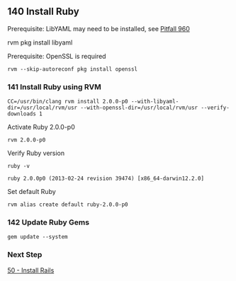 ## 140 Install Ruby

Prerequisite: LibYAML may need to be installed, see [Pitfall 960](https://github.com/sleepepi/sleepepi/tree/master/virtual-machines/900-pitfalls.rdoc#960-ruby-missing-psych-libyaml)

  rvm pkg install libyaml

Prerequisite: OpenSSL is required

```console
rvm --skip-autoreconf pkg install openssl
```

### 141 Install Ruby using RVM

```console
CC=/usr/bin/clang rvm install 2.0.0-p0 --with-libyaml-dir=/usr/local/rvm/usr --with-openssl-dir=/usr/local/rvm/usr --verify-downloads 1
```

Activate Ruby 2.0.0-p0

```console
rvm 2.0.0-p0
```

Verify Ruby version

```console
ruby -v
```

```
ruby 2.0.0p0 (2013-02-24 revision 39474) [x86_64-darwin12.2.0]
```

Set default Ruby

```console
rvm alias create default ruby-2.0.0-p0
```

### 142 Update Ruby Gems

```console
gem update --system
```

### Next Step

[50 - Install Rails](https://github.com/remomueller/documentation/tree/master/macosx/50-rails.rdoc)
